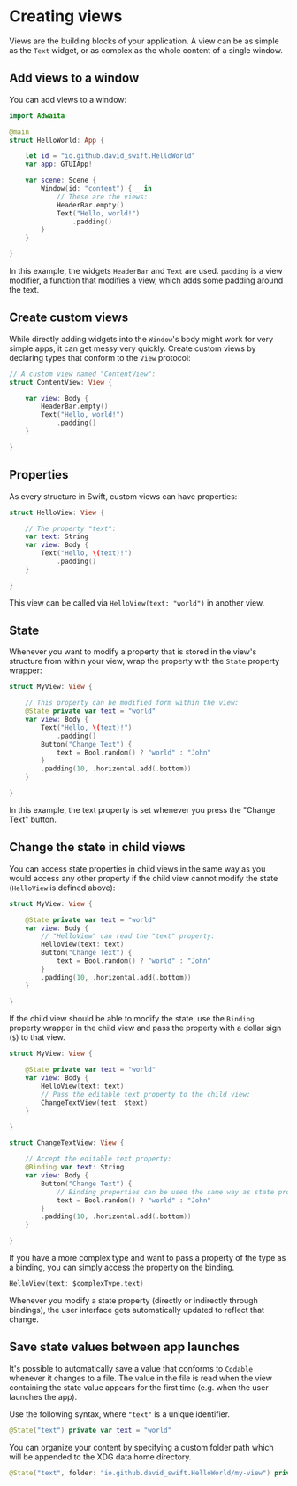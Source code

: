 # Creating views

Views are the building blocks of your application. 
A view can be as simple as the ``Text`` widget, or as complex as the whole content of a single window.

## Add views to a window
You can add views to a window:
```swift
import Adwaita

@main
struct HelloWorld: App {

    let id = "io.github.david_swift.HelloWorld"
    var app: GTUIApp!

    var scene: Scene {
        Window(id: "content") { _ in
            // These are the views:
            HeaderBar.empty()
            Text("Hello, world!")
                .padding()
        }
    }

}
```

In this example, the widgets ``HeaderBar`` and ``Text`` are used.
`padding` is a view modifier, a function that modifies a view, which adds some padding around the text.

## Create custom views
While directly adding widgets into the `Window`'s body might work for very simple apps,
it can get messy very quickly.
Create custom views by declaring types that conform to the ``View`` protocol:
```swift
// A custom view named "ContentView":
struct ContentView: View {

    var view: Body {
        HeaderBar.empty()
        Text("Hello, world!")
            .padding()
    }

}
```

## Properties
As every structure in Swift, custom views can have properties:
```swift
struct HelloView: View {

    // The property "text":
    var text: String
    var view: Body {
        Text("Hello, \(text)!")
            .padding()
    }

}
```
This view can be called via `HelloView(text: "world")` in another view.

## State
Whenever you want to modify a property that is stored in the view's structure from within your view,
wrap the property with the ``State`` property wrapper:
```swift
struct MyView: View {

    // This property can be modified form within the view:
    @State private var text = "world"
    var view: Body {
        Text("Hello, \(text)!")
            .padding()
        Button("Change Text") {
            text = Bool.random() ? "world" : "John"
        }
        .padding(10, .horizontal.add(.bottom))
    }

}
```
In this example, the text property is set whenever you press the "Change Text" button.

## Change the state in child views
You can access state properties in child views in the same way as you would access any other property
if the child view cannot modify the state (`HelloView` is defined above):
```swift
struct MyView: View {

    @State private var text = "world"
    var view: Body {
        // "HelloView" can read the "text" property:
        HelloView(text: text)
        Button("Change Text") {
            text = Bool.random() ? "world" : "John"
        }
        .padding(10, .horizontal.add(.bottom))
    }

}
```

If the child view should be able to modify the state, use the ``Binding`` property wrapper in the child view
and pass the property with a dollar sign (`$`) to that view.
```swift
struct MyView: View {

    @State private var text = "world"
    var view: Body {
        HelloView(text: text)
        // Pass the editable text property to the child view:
        ChangeTextView(text: $text)
    }

}

struct ChangeTextView: View {

    // Accept the editable text property:
    @Binding var text: String
    var view: Body {
        Button("Change Text") {
            // Binding properties can be used the same way as state properties:
            text = Bool.random() ? "world" : "John"
        }
        .padding(10, .horizontal.add(.bottom))
    }

}
```

If you have a more complex type and want to pass a property of the type as a binding,
you can simply access the property on the binding.

```swift
HelloView(text: $complexType.text)
```

Whenever you modify a state property (directly or indirectly through bindings),
the user interface gets automatically updated to reflect that change.

## Save state values between app launches
It's possible to automatically save a value that conforms to `Codable` whenever it changes to a file.
The value in the file is read when the view containing the state value appears for the first time (e.g. when the user launches the app).

Use the following syntax, where `"text"` is a unique identifier.
```swift
@State("text") private var text = "world"
```

You can organize your content by specifying a custom folder path which will be appended to the XDG data home directory.
```swift
@State("text", folder: "io.github.david_swift.HelloWorld/my-view") private var text = "world"
```
